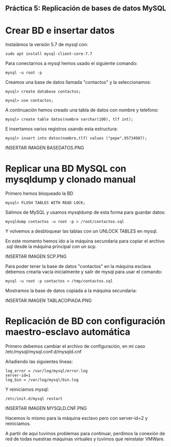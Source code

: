 ## Práctica 5: Replicación de bases de datos MySQL

# Crear BD e insertar datos

Instalámos la versión 5.7 de mysql con:

```
sudo apt install mysql-client-core-7.7
```

Para conectarnos a mysql hemos usado el siguiente comando:

```
mysql -u root -p
```

Creamos una base de datos llamada "contactos" y la seleccionamos:

```
mysql> create database contactos;

mysql> use contactos;
```
A continuación hemos creado una tabla de datos con nombre y telefono:

```
mysql> create table datos(nombre varchar(100), tlf int);
```

E insertamos varios registros usando esta estructura:


```
mysql> insert into datos(nombre,tlf) values ("pepe",95734987);
```
INSERTAR IMAGEN BASEDATOS.PNG

# Replicar una BD MySQL con mysqldump y clonado manual

Primero hemos bloqueado la BD

```
mysql> FLUSH TABLES WITH READ LOCK;
```
Salimos de MySQL y usamos mysqldump de esta forma para guardar datos:


```
mysqldump contactos -u root -p > /root/contactos.sql
```

Y volvemos a desbloquear las tablas con un UNLOCK TABLES en mysql.

En este momento hemos ido a la máquina secundaria para copiar el archivo .sql desde 
la máquina principal con un scp.

INSERTAR IMAGEN SCP.PNG

Para poder tener la base de datos "contactos" en la máquina esclava debemos crearla 
vacía inicialmente y salir de mysql para usar el comando:

```
mysql -u root -p contactos < /tmp/contactos.sql
```
Mostramos la base de datos copiada a la máquina secundaria:

INSERTAR IMAGEN TABLACOPIADA.PNG

# Replicación de BD con configuración maestro-esclavo automática

Primero debemos cambiar el archivo de configuración, en mi caso /etc/mysql/mysql.conf.d/mysqld.cnf

Añadiendo las siguientes líneas:

```
log_error = /var/log/mysql/error.log
server-id=1
log_bin = /var/log/mysql/bin.log
```
Y reiniciamos mysql:

```
/etc/init.d/mysql restart
```
INSERTAR IMAGEN MYSQLD.CNF.PNG

Hacemos lo mismo para la máquina esclavo pero con server-id=2 y reiniciamos.

A partir de aquí tuvimos problemas para continuar, perdimos la conexión de red de todas nuestras máquinas 
virtuales y tuvimos que reinstalar VMWare.






